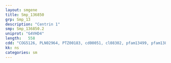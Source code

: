```yaml
---
layout: smgene
title: Smp_136850
grp: Smp_13
description: "Centrin 1"
smp: Smp_136850.2
uniprot: "G4VHD4"
length:   558
cdd: "COG5126, PLN02964, PTZ00183, cd00051, cl08302, pfam13499, pfam13833, smart00054"
kk: ns
categories: sm
---
```

